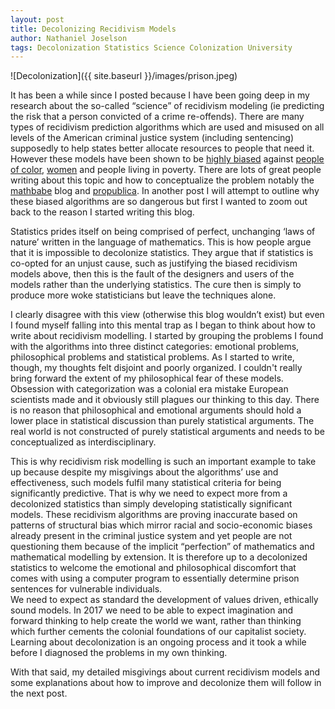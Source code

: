 ```yaml
---
layout: post
title: Decolonizing Recidivism Models
author: Nathaniel Joselson
tags: Decolonization Statistics Science Colonization University
---
```


![Decolonization]({{ site.baseurl }}/images/prison.jpeg)

It has been a while since I posted because I have been going deep in my research about the so-called “science” of recidivism modeling (ie predicting the risk that a person convicted of a crime re-offends). 
There are many types of recidivism prediction algorithms which are used and misused on all levels of the American criminal justice system (including sentencing) supposedly to help states better allocate resources to people that need it. 
However these models have been shown to be [highly biased](https://www.propublica.org/article/bias-in-criminal-risk-scores-is-mathematically-inevitable-researchers-say) against [people of color](https://www.propublica.org/article/machine-bias-risk-assessments-in-criminal-sentencing), [women](https://www.propublica.org/article/how-we-analyzed-the-compas-recidivism-algorithm) and people living in poverty. 
There are lots of great people writing about this topic and how to conceptualize the problem notably the [mathbabe](https://mathbabe.org/2016/05/24/propublica-report-recidivism-risk-models-are-racist/) blog and [propublica](https://www.propublica.org/). In another post I will attempt to outline why these biased algorithms are so dangerous but first I wanted to zoom out back to the reason I started writing this blog. 

Statistics prides itself on being comprised of perfect, unchanging ‘laws of nature’ written in the language of mathematics. 
This is how people argue that it is impossible to decolonize statistics. 
They argue that if statistics is co-opted for an unjust cause, such as justifying the biased recidivism models above, then this is the fault of the designers and users of the models rather than the underlying statistics. 
The cure then is simply to produce more woke statisticians but leave the techniques alone.

I clearly disagree with this view (otherwise this blog wouldn’t exist) but even I found myself falling into this mental trap as I began to think about how to write about recidivism modelling. 
I started by grouping the problems I found with the algorithms into three distinct categories: emotional problems, philosophical problems and statistical problems. 
As I started to write, though, my thoughts felt disjoint and poorly organized. 
I couldn't really bring forward the extent of my philosophical fear of these models.
Obsession with categorization was a colonial era mistake European scientists made and it obviously still plagues our thinking to this day. 
There is no reason that philosophical and emotional arguments should hold a lower place in statistical discussion than purely statistical arguments. 
The real world is not constructed of purely statistical arguments and needs to be conceptualized as interdisciplinary.

This is why recidivism risk modelling is such an important example to take up because despite my misgivings about the algorithms’ use and effectiveness, such models fulfil many statistical criteria for being significantly predictive. 
That is why we need to expect more from a decolonized statistics than simply developing statistically significant models. 
These recidivism algorithms are proving inaccurate based on patterns of structural bias which mirror racial and socio-economic biases already present in the criminal justice system and yet people are not questioning them because of the implicit “perfection” of mathematics and mathematical modelling by extension. 
It is therefore up to a decolonized statistics to welcome the emotional and philosophical discomfort that comes with using a computer program to essentially determine prison sentences for vulnerable individuals.  
We need to expect as standard the development of values driven, ethically sound models. 
In 2017 we need to be able to expect imagination and forward thinking to help create the world we want, rather than thinking which further cements the colonial foundations of our capitalist society.  
Learning about decolonization is an ongoing process and it took a while before I diagnosed the problems in my own thinking.

With that said, my detailed misgivings about current recidivism models and some explanations about how to improve and decolonize them will follow in the next post.

